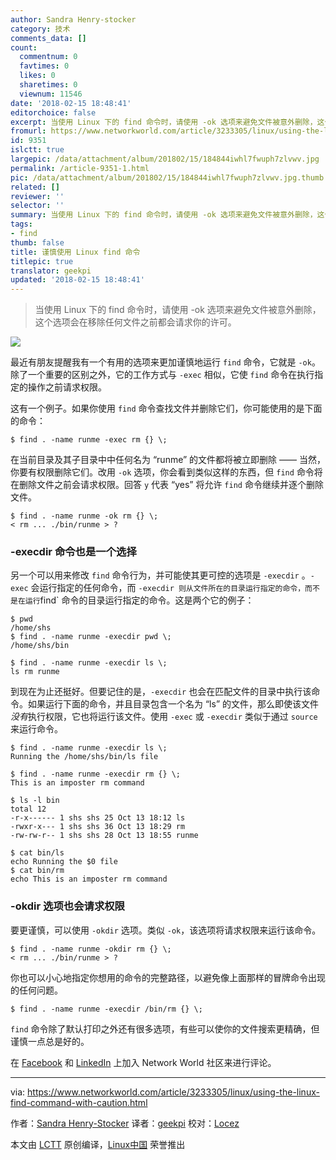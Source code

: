 ```yaml
---
author: Sandra Henry-stocker
category: 技术
comments_data: []
count:
  commentnum: 0
  favtimes: 0
  likes: 0
  sharetimes: 0
  viewnum: 11546
date: '2018-02-15 18:48:41'
editorchoice: false
excerpt: 当使用 Linux 下的 find 命令时，请使用 -ok 选项来避免文件被意外删除，这个选项会在移除任何文件之前都会请求你的许可。
fromurl: https://www.networkworld.com/article/3233305/linux/using-the-linux-find-command-with-caution.html
id: 9351
islctt: true
largepic: /data/attachment/album/201802/15/184844iwhl7fwuph7zlvwv.jpg
permalink: /article-9351-1.html
pic: /data/attachment/album/201802/15/184844iwhl7fwuph7zlvwv.jpg.thumb.jpg
related: []
reviewer: ''
selector: ''
summary: 当使用 Linux 下的 find 命令时，请使用 -ok 选项来避免文件被意外删除，这个选项会在移除任何文件之前都会请求你的许可。
tags:
- find
thumb: false
title: 谨慎使用 Linux find 命令
titlepic: true
translator: geekpi
updated: '2018-02-15 18:48:41'
---
```



> 
> 当使用 Linux 下的 find 命令时，请使用 -ok 选项来避免文件被意外删除，这个选项会在移除任何文件之前都会请求你的许可。
> 
> 
> 


![](/data/attachment/album/201802/15/184844iwhl7fwuph7zlvwv.jpg)


最近有朋友提醒我有一个有用的选项来更加谨慎地运行 `find` 命令，它就是 `-ok`。除了一个重要的区别之外，它的工作方式与 `-exec` 相似，它使 `find` 命令在执行指定的操作之前请求权限。


这有一个例子。如果你使用 `find` 命令查找文件并删除它们，你可能使用的是下面的命令：



```
$ find . -name runme -exec rm {} \;

```

在当前目录及其子目录中中任何名为 “runme” 的文件都将被立即删除 —— 当然，你要有权限删除它们。改用 `-ok` 选项，你会看到类似这样的东西，但 `find` 命令将在删除文件之前会请求权限。回答 `y` 代表 “yes” 将允许 `find` 命令继续并逐个删除文件。



```
$ find . -name runme -ok rm {} \;
< rm ... ./bin/runme > ?

```

### -execdir 命令也是一个选择


另一个可以用来修改 `find` 命令行为，并可能使其更可控的选项是 `-execdir` 。`-exec` 会运行指定的任何命令，而 `-execdir 则从文件所在的目录运行指定的命令，而不是在运行`find` 命令的目录运行指定的命令。这是两个它的例子：



```
$ pwd
/home/shs
$ find . -name runme -execdir pwd \;
/home/shs/bin

```


```
$ find . -name runme -execdir ls \;
ls rm runme

```

到现在为止还挺好。但要记住的是，`-execdir` 也会在匹配文件的目录中执行该命令。如果运行下面的命令，并且目录包含一个名为 “ls” 的文件，那么即使该文件*没有*执行权限，它也将运行该文件。使用 `-exec` 或 `-execdir` 类似于通过 `source` 来运行命令。



```
$ find . -name runme -execdir ls \;
Running the /home/shs/bin/ls file

```


```
$ find . -name runme -execdir rm {} \;
This is an imposter rm command

```


```
$ ls -l bin
total 12
-r-x------ 1 shs shs 25 Oct 13 18:12 ls
-rwxr-x--- 1 shs shs 36 Oct 13 18:29 rm
-rw-rw-r-- 1 shs shs 28 Oct 13 18:55 runme

```


```
$ cat bin/ls
echo Running the $0 file
$ cat bin/rm
echo This is an imposter rm command

```

### -okdir 选项也会请求权限


要更谨慎，可以使用 `-okdir` 选项。类似 `-ok`，该选项将请求权限来运行该命令。



```
$ find . -name runme -okdir rm {} \;
< rm ... ./bin/runme > ?

```

你也可以小心地指定你想用的命令的完整路径，以避免像上面那样的冒牌命令出现的任何问题。



```
$ find . -name runme -execdir /bin/rm {} \;

```

`find` 命令除了默认打印之外还有很多选项，有些可以使你的文件搜索更精确，但谨慎一点总是好的。


在 [Facebook](https://www.facebook.com/NetworkWorld/) 和 [LinkedIn](https://www.linkedin.com/company/network-world) 上加入 Network World 社区来进行评论。




---


via: <https://www.networkworld.com/article/3233305/linux/using-the-linux-find-command-with-caution.html>


作者：[Sandra Henry-Stocker](https://www.networkworld.com/author/Sandra-Henry_Stocker/) 译者：[geekpi](https://github.com/geekpi) 校对：[Locez](https://github.com/locez)


本文由 [LCTT](https://github.com/LCTT/TranslateProject) 原创编译，[Linux中国](https://linux.cn/) 荣誉推出